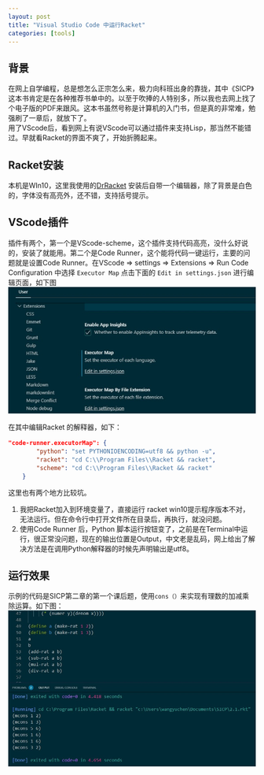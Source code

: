 ```yaml
---
layout: post
title: "Visual Studio Code 中运行Racket"
categories: [tools]
---
```



## 背景

在网上自学编程，总是想怎么正宗怎么来，极力向科班出身的靠拢，其中《SICP》这本书肯定是在各种推荐书单中的。以至于吹捧的人特别多，所以我也去网上找了个电子版的PDF来跟风。这本书虽然号称是计算机的入门书，但是真的非常难，勉强刷了一章后，就放下了。  
用了VScode后，看到网上有说VScode可以通过插件来支持Lisp，那当然不能错过。早就看Racket的界面不爽了，开始折腾起来。

## Racket安装

本机是WIn10，这里我使用的[DrRacket](https://racket-lang.org/) 安装后自带一个编辑器，除了背景是白色的，字体没有高亮外，还不错，支持括号提示。

## VScode插件

插件有两个，第一个是VScode-scheme，这个插件支持代码高亮，没什么好说的，安装了就能用。第二个是Code Runner，这个能将代码一键运行，主要的问题就是设置Code Runner。在VScode => settings => Extensions => Run Code Configuration 中选择 `Executor Map` 点击下面的 `Edit in settings.json` 进行编辑页面，如下图  
![示例](/image/Code-Runner-1.jpg)

在其中编辑Racket 的解释器，如下：

```json
"code-runner.executorMap": {
        "python": "set PYTHONIOENCODING=utf8 && python -u",
        "racket": "cd C:\\Program Files\\Racket && racket",
        "scheme": "cd C:\\Program Files\\Racket && racket"
    }
```

这里也有两个地方比较坑。

1. 我把Racket加入到环境变量了，直接运行 racket win10提示程序版本不对，无法运行。但在命令行中打开文件所在目录后，再执行，就没问题。
2. 使用Code Runner 后，Python 脚本运行按钮变了，之前是在Terminal中运行，很正常没问题，现在的输出位置是Output，中文老是乱码，网上给出了解决方法是在调用Python解释器的时候先声明输出是utf8。  

## 运行效果

示例的代码是SICP第二章的第一个课后题，使用`cons（）`来实现有理数的加减乘除运算。如下图：  
![Image text](/image/Code-Runner-2.jpg)  
